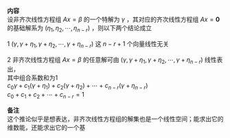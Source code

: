 **内容**  
设非齐次线性方程组 $Ax=\beta$ 的一个特解为 $\gamma$ ，其对应的齐次线性方程组 $Ax=\mathbf0$ 的基础解系为 $(\eta_1,\eta_2,\cdots,\eta_{n-r})$ ，则以下两个结论成立  
  
1  $(\gamma,\gamma+\eta_1,\gamma+\eta_2,  
\cdots,\gamma+\eta_{n-r})$ 这 $n-r+1$ 个向量线性无关  
  
2 非齐次线性方程组 $Ax=\beta$ 的任意解可由 $(\gamma,\gamma+\eta_1,\gamma+\eta_2,  
\cdots,\gamma+\eta_{n-r})$ 线性表出，  
其中组合系数和为1  
 $c_0\gamma+c_1(\gamma+\eta_1)  
+c_2(\gamma+\eta_2)+\cdots+  
c_{n-r}(\gamma+\eta_{n-r})$  
 $c_0+c_1+c_2+\cdots+c_{n-r}=1$  
  
**备注**  
这个推论似乎是想表达，非齐次线性方程组的解集也是一个线性空间；能求出它的维数能，还能求出它的一个基  
